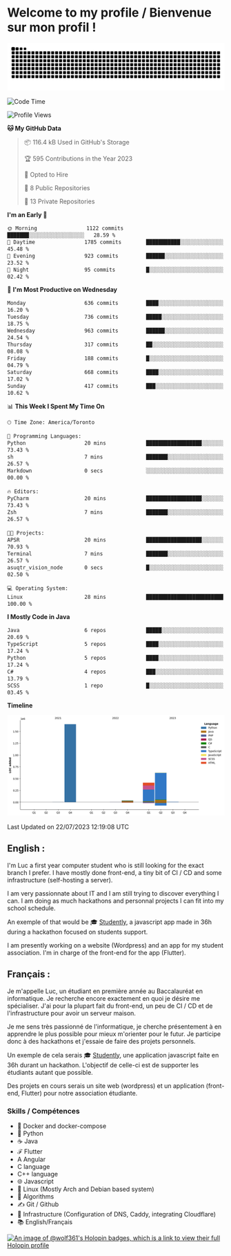 # Welcome to my profile / Bienvenue sur mon profil !

![snake gif](https://github.com/wolf-361/wolf-361/blob/output/github-contribution-grid-snake.svg)

<!--START_SECTION:waka-->
![Code Time](http://img.shields.io/badge/Code%20Time-219%20hrs%2050%20mins-blue)

![Profile Views](http://img.shields.io/badge/Profile%20Views-0-blue)

**🐱 My GitHub Data** 

> 📦 116.4 kB Used in GitHub's Storage 
 > 
> 🏆 595 Contributions in the Year 2023
 > 
> 💼 Opted to Hire
 > 
> 📜 8 Public Repositories 
 > 
> 🔑 13 Private Repositories 
 > 
**I'm an Early 🐤** 

```text
🌞 Morning                1122 commits        ███████░░░░░░░░░░░░░░░░░░   28.59 % 
🌆 Daytime                1785 commits        ███████████░░░░░░░░░░░░░░   45.48 % 
🌃 Evening                923 commits         ██████░░░░░░░░░░░░░░░░░░░   23.52 % 
🌙 Night                  95 commits          █░░░░░░░░░░░░░░░░░░░░░░░░   02.42 % 
```
📅 **I'm Most Productive on Wednesday** 

```text
Monday                   636 commits         ████░░░░░░░░░░░░░░░░░░░░░   16.20 % 
Tuesday                  736 commits         █████░░░░░░░░░░░░░░░░░░░░   18.75 % 
Wednesday                963 commits         ██████░░░░░░░░░░░░░░░░░░░   24.54 % 
Thursday                 317 commits         ██░░░░░░░░░░░░░░░░░░░░░░░   08.08 % 
Friday                   188 commits         █░░░░░░░░░░░░░░░░░░░░░░░░   04.79 % 
Saturday                 668 commits         ████░░░░░░░░░░░░░░░░░░░░░   17.02 % 
Sunday                   417 commits         ███░░░░░░░░░░░░░░░░░░░░░░   10.62 % 
```


📊 **This Week I Spent My Time On** 

```text
🕑︎ Time Zone: America/Toronto

💬 Programming Languages: 
Python                   20 mins             ██████████████████░░░░░░░   73.43 % 
sh                       7 mins              ███████░░░░░░░░░░░░░░░░░░   26.57 % 
Markdown                 0 secs              ░░░░░░░░░░░░░░░░░░░░░░░░░   00.00 % 

🔥 Editors: 
PyCharm                  20 mins             ██████████████████░░░░░░░   73.43 % 
Zsh                      7 mins              ███████░░░░░░░░░░░░░░░░░░   26.57 % 

🐱‍💻 Projects: 
APSR                     20 mins             ██████████████████░░░░░░░   70.93 % 
Terminal                 7 mins              ███████░░░░░░░░░░░░░░░░░░   26.57 % 
asuqtr_vision_node       0 secs              █░░░░░░░░░░░░░░░░░░░░░░░░   02.50 % 

💻 Operating System: 
Linux                    28 mins             █████████████████████████   100.00 % 
```

**I Mostly Code in Java** 

```text
Java                     6 repos             █████░░░░░░░░░░░░░░░░░░░░   20.69 % 
TypeScript               5 repos             ████░░░░░░░░░░░░░░░░░░░░░   17.24 % 
Python                   5 repos             ████░░░░░░░░░░░░░░░░░░░░░   17.24 % 
C#                       4 repos             ███░░░░░░░░░░░░░░░░░░░░░░   13.79 % 
SCSS                     1 repo              █░░░░░░░░░░░░░░░░░░░░░░░░   03.45 % 
```



**Timeline**

![Lines of Code chart](https://raw.githubusercontent.com/wolf-361/wolf-361/main/assets/bar_graph.png)


 Last Updated on 22/07/2023 12:19:08 UTC
<!--END_SECTION:waka-->

## English : 

I'm Luc a first year computer student who is still looking for the exact branch I prefer. I have mostly done front-end, a tiny bit of CI / CD and some infrastructure (self-hosting a server).

I am very passionnate about IT and I am still trying to discover everything I can. I am doing as much hackathons and personnal projects I can fit into my school schedule.

An exemple of that would be 🎓 [Studently](https://github.com/wolf-361/Studently-CodeJam12), a javascript app made in 36h during a hackathon focused on students support.

I am presently working on a website (Wordpress) and an app for my student association. I'm in charge of the front-end for the app (Flutter).

## Français :

Je m'appelle Luc, un étudiant en première année au Baccalauréat en informatique. Je recherche encore exactement en quoi je désire me spécialiser. J'ai pour la plupart fait du front-end, un peu de CI / CD et de l'infrastructure pour avoir un serveur maison.

Je me sens très passionné de l'informatique, je cherche présentement à en apprendre le plus possible pour mieux m'orienter pour le futur. Je participe donc à des hackathons et j'essaie de faire des projets personnels.

Un exemple de cela serais 🎓 [Studently](https://github.com/wolf-361/Studently-CodeJam12), une application javascript faite en 36h durant un hackathon. L'objectif de celle-ci est de supporter les étudiants autant que possible.

Des projets en cours serais un site web (wordpress) et un application (front-end, Flutter) pour notre association étudiante.

###  Skills / Compétences

* 🐋 Docker and docker-compose
* 🐍 Python
* ☕ Java
* ℱ Flutter
* A Angular
* C language
* C++ language
* 🌐 Javascript
* 🐧 Linux (Mostly Arch and Debian based system)
* 🧩 Algorithms
* ✍️ Git / Github
* 📜 Infrastructure (Configuration of DNS, Caddy, integrating Cloudflare)
* 📚 English/Français

[![An image of @wolf361's Holopin badges, which is a link to view their full Holopin profile](https://holopin.me/wolf361)](https://holopin.io/@wolf361)


